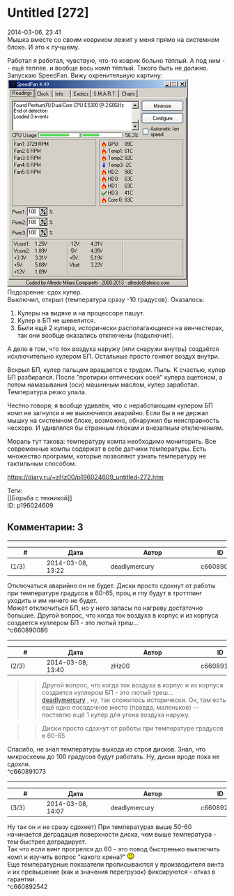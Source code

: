 Untitled [272]
==============

  
2014-03-06, 23:41  
 Мышка вместе со своим ковриком лежит у меня прямо на системном блоке. И это к лучшему.   
   
 Работал я работал, чувствую, что-то коврик больно тёплый. А под ним -- ещё теплее. и вообще весь комп тёплый. Такого быть не должно. Запускаю SpeedFan. Вижу охренительную картину:   
  ![](pics/72bf429fa27e.png)    
 Подозрение: сдох кулер.   
 Выключил, открыл (температура сразу -10 градусов). Оказалось:   
 1. Кулеры на видяхе и на процессоре пашут.   
 2. Кулер в БП не шевелится.   
 3. Были ещё 2 кулера, исторически располагающиеся на винчестерах, так они вообще оказались отключены (подключил).   
   
 А дело в том, что ток воздуха наружу (или снаружи внутрь) создаётся исключительно кулером БП. Остальные просто гоняют воздух внутри.   
   
 Вскрыл БП, кулер пальцем вращается с трудом. Пыль. К счастью, кулер БП разбирался. После "протирки оптических осей" кулера ацетоном, а потом намазывания (оси) машинным маслом, кулер заработал. Температура резко упала.   
   
 Честно говоря, я вообще удивлён, что с неработающим кулером БП комп не загнулся и не выключился аварийно. Если бы я не держал мышку на системном блоке, возможно, обнаружил бы неисправность нескоро. И удивлялся бы странным глюкам и внезапным отключениям.   
   
 Мораль тут такова: температуру компа необходимо мониторить. Все современные компы содержат в себе датчики температуры. Есть множество программ, которые позволяют узнать температуру не тактильным способом.   
  
<https://diary.ru/~zHz00/p196024609_untitled-272.htm>  
  
Теги:  
[[Борьба с техникой]]  
ID: p196024609  


Комментарии: 3
--------------

  


---



|         #         |              Дата              |                     Автор                     |           ID           |
| --- | --- | --- | --- |
| (1/3) | 2014-03-08, 13:22 | deadlymercury | c660890086 |

  
 Отключаться аварийно он не будет. Диски просто сдохнут от работы при температуре градусов в 60-65, проц и гпу будут в троттлинг уходить и им ничего не будет.   
 Может отключиться БП, но у него запасы по нагреву достаточно большие. Другой вопрос, что когда ток воздуха в корпус и из корпуса создается куллером БП - это лютый треш...   
 ^c660890086

---



|         #         |              Дата              |                     Автор                     |           ID           |
| --- | --- | --- | --- |
| (2/3) | 2014-03-08, 13:40 | zHz00 | c660891073 |

  
 >>Другой вопрос, что когда ток воздуха в корпус и из корпуса создается куллером БП - это лютый треш...   
  [deadlymercury](http://crazysupp.diary.ru "Записки безумного саппорта")  , ну, так сложилось исторически. Ок, там есть ещё одно посадочное место (правда, маленькое) -- поставлю ещё 1 кулер для угона воздуха наружу.   
   
 >>Диски просто сдохнут от работы при температуре градусов в 60-65   
   
 Спасибо, не знал температуры выхода из строя дисков. Знал, что микросхемы до 100 градусов будут работать. Ну, диски вроде пока не сдохли.   
 ^c660891073

---



|         #         |              Дата              |                     Автор                     |           ID           |
| --- | --- | --- | --- |
| (3/3) | 2014-03-08, 14:07 | deadlymercury | c660892542 |

  
 Ну так он и не сразу сдохнет) При температурах выше 50-60 начинается деградация поверхности диска, чем выше температура - тем быстрее деградирует.   
 Так что если винт прогрелся до 60 - это повод быстренько выключить комп и изучить вопрос "какого хрена?" ![:)](pics/3.gif)   
 Еще температурные показатели прописываются у производителя винта и их превышение (как и значения перегрузок) фиксируются - отказ в гарантии.   
 ^c660892542